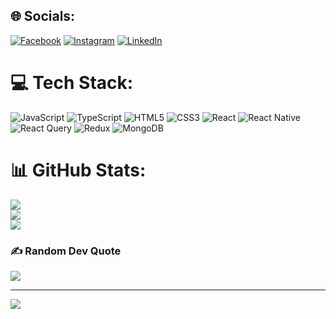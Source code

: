 
## 🌐 Socials:
[![Facebook](https://img.shields.io/badge/Facebook-%231877F2.svg?logo=Facebook&logoColor=white)](https://facebook.com/s.d47521/) [![Instagram](https://img.shields.io/badge/Instagram-%23E4405F.svg?logo=Instagram&logoColor=white)](https://instagram.com/sahildhiman_97) [![LinkedIn](https://img.shields.io/badge/LinkedIn-%230077B5.svg?logo=linkedin&logoColor=white)](https://linkedin.com/in/sahil-dhiman-3ba284214/) 

# 💻 Tech Stack:
![JavaScript](https://img.shields.io/badge/javascript-%23323330.svg?style=for-the-badge&logo=javascript&logoColor=%23F7DF1E) ![TypeScript](https://img.shields.io/badge/typescript-%23007ACC.svg?style=for-the-badge&logo=typescript&logoColor=white) ![HTML5](https://img.shields.io/badge/html5-%23E34F26.svg?style=for-the-badge&logo=html5&logoColor=white) ![CSS3](https://img.shields.io/badge/css3-%231572B6.svg?style=for-the-badge&logo=css3&logoColor=white) ![React](https://img.shields.io/badge/react-%2320232a.svg?style=for-the-badge&logo=react&logoColor=%2361DAFB) ![React Native](https://img.shields.io/badge/react_native-%2320232a.svg?style=for-the-badge&logo=react&logoColor=%2361DAFB) ![React Query](https://img.shields.io/badge/-React%20Query-FF4154?style=for-the-badge&logo=react%20query&logoColor=white) ![Redux](https://img.shields.io/badge/redux-%23593d88.svg?style=for-the-badge&logo=redux&logoColor=white) ![MongoDB](https://img.shields.io/badge/MongoDB-%234ea94b.svg?style=for-the-badge&logo=mongodb&logoColor=white)
# 📊 GitHub Stats:
![](https://github-readme-stats.vercel.app/api?username=sahdhi184@gmail.com&theme=dark&hide_border=false&include_all_commits=true&count_private=false)<br/>
![](https://github-readme-streak-stats.herokuapp.com/?user=sahdhi184@gmail.com&theme=dark&hide_border=false)<br/>
![](https://github-readme-stats.vercel.app/api/top-langs/?username=sahdhi184@gmail.com&theme=dark&hide_border=false&include_all_commits=true&count_private=false&layout=compact)

### ✍️ Random Dev Quote
![](https://quotes-github-readme.vercel.app/api?type=horizontal&theme=radical)

---
[![](https://visitcount.itsvg.in/api?id=sahdhi184@gmail.com&icon=0&color=0)](https://visitcount.itsvg.in)

<!-- Proudly created with GPRM ( https://gprm.itsvg.in ) -->
